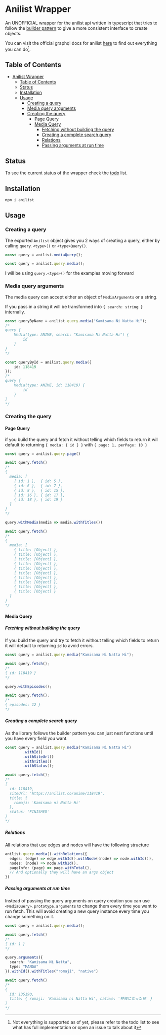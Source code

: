 # Anilist Wrapper

An UNOFFICIAL wrapper for the anilist api written in typescript that tries to follow the [builder pattern](https://refactoring.guru/design-patterns/builder) to give a more consistent interface to create objects.

You can visit the official graphql docs for anilist [here](https://anilist.github.io/ApiV2-GraphQL-Docs/) to find out everything you can do[^*].

## Table of Contents

- [Anilist Wrapper](#anilist-wrapper)
  - [Table of Contents](#table-of-contents)
  - [Status](#status)
  - [Installation](#installation)
  - [Usage](#usage)
    - [Creating a query](#creating-a-query)
    - [Media query arguments](#media-query-arguments)
    - [Creating the query](#creating-the-query)
      - [Page Query](#page-query)
      - [Media Query](#media-query)
        - [Fetching without building the query](#fetching-without-building-the-query)
        - [Creating a complete search query](#creating-a-complete-search-query)
        - [Relations](#relations)
        - [Passing arguments at run time](#passing-arguments-at-run-time)

## Status

To see the current status of the wrapper check the [todo](TODO.md) list.

## Installation

```sh
npm i anilist
```

## Usage

### Creating a query

The exported `Anilist` object gives you 2 ways of creating a query, either by calling `query.<type>()` or `<type>Query()`.

```ts
const query = anilist.mediaQuery();
```
```ts
const query = anilist.query.media();
```

I will be using `query.<type>()` for the examples moving forward

### Media query arguments

The media query can accept either an object of `MediaArguments` or a string.

If you pass in a string it will be transformed into `{ search: string }` internally.

```ts
const queryByName = anilist.query.media("Kamisama Ni Natta Hi");
/*
query {
    Media(type: ANIME, search: "Kamisama Ni Natta Hi") {
        id
    }
}
*/

const queryById = anilist.query.media({
    id: 118419
});
/*
query {
    Media(type: ANIME, id: 118419) {
        id
    }
}
*/
```

### Creating the query

#### Page Query

if you build the query and fetch it without telling which fields to return it will default to returning `{ media: { id } }` with `{ page: 1, perPage: 10 }`

```ts
const query = anilist.query.page()

await query.fetch()
/*
{
  media: [
    { id: 1 },  { id: 5 }, 
    { id: 6 },  { id: 7 }, 
    { id: 8 },  { id: 15 },
    { id: 16 }, { id: 17 },
    { id: 18 }, { id: 19 } 
  ]
}
*/

query.withMedia(media => media.withTitles())

await query.fetch()
/*
{
  media: [
    { title: [Object] },
    { title: [Object] },
    { title: [Object] },
    { title: [Object] },
    { title: [Object] },
    { title: [Object] },
    { title: [Object] },
    { title: [Object] },
    { title: [Object] },
    { title: [Object] } 
  ]
}
*/
```

#### Media Query

##### Fetching without building the query

If you build the query and try to fetch it without telling which fields to return it will default to returning `id` to avoid errors.

```ts
const query = anilist.query.media("Kamisama Ni Natta Hi");

await query.fetch();
/*
{ id: 118419 }
*/

query.withEpisodes();

await query.fetch();
/*
{ episodes: 12 }
*/
```

##### Creating a complete search query

As the library follows the builder pattern you can just nest functions until you have every field you want.

```ts
const query = anilist.query.media("Kamisama Ni Natta Hi")
        .withId()
        .withSiteUrl()
        .withTitles()
        .withStatus();

await query.fetch();
/*
{
  id: 118419,
  siteUrl: 'https://anilist.co/anime/118419',
  title: {
    romaji: 'Kamisama ni Natta Hi'
  },
  status: 'FINISHED'
}
*/
```

##### Relations

All relations that use edges and nodes will have the following structure

```ts
anilist.query.media().withRelations({
  edges: (edge) => edge.withId().withNode((node) => node.withId()),
  nodes: (node) => node.withId(),
  pageInfo: (page) => page.withTotal(),
  // And optionally they will have an args object
})
```

##### Passing arguments at run time

Instead of passing the query arguments on query creation you can use `<MediaQuery>.prototype.arguments` to change them every time you want to run fetch. This will avoid creating a new query instance every time you change something on it.

```ts
const query = anilist.query.media();

await query.fetch()
/*
{ id: 1 }
*/

query.arguments({
  search: "Kamisama Ni Natta",
  type: "MANGA"
}).withId().withTitles("romaji", "native")

await query.fetch()
/*
{
  id: 135190,
  title: { romaji: 'Kamisama ni Natta Hi', native: '神様になった日' }
}
*/
```

[^*]: Not everything is supported as of yet, please refer to the todo list to see what has full implementation or open an issue to talk about it 